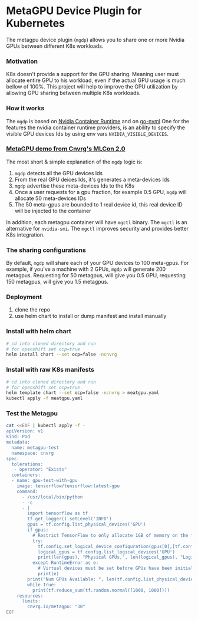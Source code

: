# MetaGPU Device Plugin for Kubernetes

The metagpu device plugin (`mgdp`) allows you to share one or more Nvidia GPUs between
different K8s workloads. 

### Motivation
K8s doesn't provide a support for the GPU sharing. 
Meaning user must allocate entire GPU to his workload, even if the actual GPU usage 
is much bellow of 100%. 
This project will help to improve the GPU utilization by allowing GPU sharing between 
multiple K8s workloads. 


### How it works 
The `mgdp` is based on [Nvidia Container Runtime](https://github.com/NVIDIA/nvidia-container-runtime)
and on [go-nvml](https://github.com/NVIDIA/go-nvml)
One for the features the nvidia container runtime providers, is an ability 
to specify the visible GPU devices Ids by using env vars `NVIDIA_VISIBLE_DEVICES`.


### [MetaGPU demo from Cnvrg's MLCon 2.0](https://www.youtube.com/watch?v=hsP9GXUtNNs)

The most short & simple explanation of the `mgdp` logic is:
1. `mgdp` detects all the GPU devices Ids 
2. From the real GPU deices Ids, it's generates a meta-devices Ids
3. `mgdp` advertise these meta-devices Ids to the K8s
4. Once a user requests for a gpu fraction, for example 0.5 GPU, `mgdp` will allocate 50 meta-devices IDs
5. The 50 meta-gpus are bounded to 1 real device id, this real device ID will be injected to the container 

In addition, each metagpu container will have `mgctl` binary. 
The `mgctl` is an alternative for `nvidia-smi`. 
The `mgctl` improves security and provides better K8s integration.

### The sharing configurations
By default, `mgdp` will share each of your GPU devices to 100 meta-gpus. 
For example, if you've a machine with 2 GPUs, `mgdp` will generate 200 metagpus. 
Requesting for 50 metagpus, will give you 0.5 GPU, requesting 150 metagpus, 
will give you 1.5 metagpus.


### Deployment 
1. clone the repo 
2. use helm chart to install or dump manifest and install manually 

### Install with helm chart 
```bash
# cd into cloned directory and run
# for openshift set ocp=true  
helm install chart --set ocp=false -ncnvrg 
```

### Install with raw K8s manifests 
```bash
# cd into cloned directory and run
# for openshift set ocp=true  
helm template chart --set ocp=false -ncnvrg > meatgpu.yaml 
kubectl apply -f meatgpu.yaml 
```


### Test the Metagpu 
```bash
cat <<EOF | kubectl apply -f -
apiVersion: v1
kind: Pod
metadata:
  name: metagpu-test
  namespace: cnvrg
spec:
  tolerations:
   - operator: "Exists"
  containers:
  - name: gpu-test-with-gpu
    image: tensorflow/tensorflow:latest-gpu
    command:
      - /usr/local/bin/python
      - -c
      - |
        import tensorflow as tf
        tf.get_logger().setLevel('INFO')
        gpus = tf.config.list_physical_devices('GPU')
        if gpus:
          # Restrict TensorFlow to only allocate 1GB of memory on the first GPU
          try:
            tf.config.set_logical_device_configuration(gpus[0],[tf.config.LogicalDeviceConfiguration(memory_limit=1024)])
            logical_gpus = tf.config.list_logical_devices('GPU')
            print(len(gpus), "Physical GPUs,", len(logical_gpus), "Logical GPUs")
          except RuntimeError as e:
            # Virtual devices must be set before GPUs have been initialized
            print(e)
        print("Num GPUs Available: ", len(tf.config.list_physical_devices('GPU')))
        while True:
          print(tf.reduce_sum(tf.random.normal([1000, 1000])))
    resources:
      limits:
        cnvrg.io/metagpu: "30"
EOF
```

 



